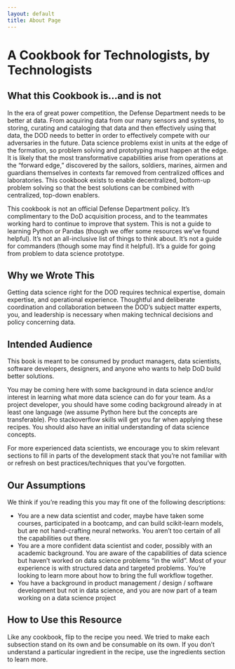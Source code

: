 ```yaml
---
layout: default
title: About Page
---
```

# A Cookbook for Technologists, by Technologists


## What this Cookbook is...and is not
In the era of great power competition, the Defense Department needs to be better at data. From acquiring data from our many sensors and systems, to storing, curating and cataloging that data and then effectively using that data, the DOD needs to better in order to effectively compete with our adversaries in the future. Data science problems exist in units at the edge of the formation, so problem solving and prototyping must happen at the edge. It is likely that the most transformative capabilities arise from operations at the “forward edge,” discovered by the sailors, soldiers, marines, airmen and guardians themselves in contexts far removed from centralized offices and laboratories. This cookbook exists to enable decentralized, bottom-up problem solving so that the best solutions can be combined with centralized, top-down enablers.

This cookbook is not an official Defense Department policy. It’s complimentary to the DoD acquisition process, and to the teammates working hard to continue to improve that system. This is not a guide to learning Python or Pandas (though we offer some resources we’ve found helpful). It’s not an all-inclusive list of things to think about.  It’s not a guide for commanders (though some may find it helpful). It’s a guide for going from problem to data science prototype.  

## Why we Wrote This
Getting data science right for the DOD requires technical expertise, domain expertise, and operational experience.  Thoughtful and deliberate coordination and collaboration between the DOD’s subject matter experts, you, and leadership is necessary when making technical decisions and policy concerning data.


## Intended Audience
This book is meant to be consumed by product managers, data scientists, software developers, designers, and anyone who wants to help DoD build better solutions.

You may be coming here with some background in data science and/or interest in learning what more data science can do for your team.   As a project developer, you should have some coding background already in at least one language (we assume Python here but the concepts are transferable). Pro stackoverflow skills will get you far when applying  these recipes. You should also have an initial understanding of data science concepts.

For more experienced data scientists, we encourage you to skim relevant sections to fill in parts of the development stack that you’re not familiar with or refresh on best practices/techniques that you’ve forgotten.

## Our Assumptions
We think if you’re reading this you may fit one of the following descriptions:
- You are a new data scientist and coder, maybe have taken some courses, participated in a bootcamp, and can build scikit-learn models, but are not hand-crafting neural networks. You aren’t too certain of all the capabilities  out there.
- You are a more confident data scientist and coder, possibly with an academic background. You are aware of the capabilities of data science but haven’t worked on data science problems “in the wild”. Most of your experience is with structured  data and targeted problems. You’re looking to learn more about how to bring  the full workflow together.
- You have a background in product management / design / software development but not in data science, and you are now part of a team working on a data science project

## How to Use this Resource
Like any cookbook, flip to the recipe you need. We tried to make each subsection stand on its own and be consumable on its own. If you don’t understand a particular ingredient in the recipe, use the ingredients section to learn more.

